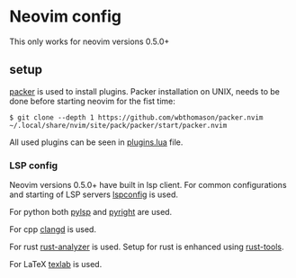 # Neovim config

This only works for neovim versions 0.5.0+

## setup
[packer](https://github.com/wbthomason/packer.nvim) is used to install plugins.
Packer installation on UNIX, needs to be done before starting neovim for the fist time:
```
$ git clone --depth 1 https://github.com/wbthomason/packer.nvim ~/.local/share/nvim/site/pack/packer/start/packer.nvim
```

All used plugins can be seen in [plugins.lua](lua/plugins.lua) file.
### LSP config
Neovim versions 0.5.0+ have built in lsp client. For common configurations and starting of LSP servers
[lspconfig](https://github.com/neovim/nvim-lspconfig) is used.

For python both [pylsp](https://github.com/python-lsp/python-lsp-server) and
[pyright](https://github.com/microsoft/pyright) are used.

For cpp [clangd](https://clangd.llvm.org/) is used.

For rust [rust-analyzer](https://github.com/rust-analyzer/rust-analyzer) is used.
Setup for rust is enhanced using [rust-tools](https://github.com/simrat39/rust-tools.nvim). 

For LaTeX [texlab](https://github.com/latex-lsp/texlab) is used.


